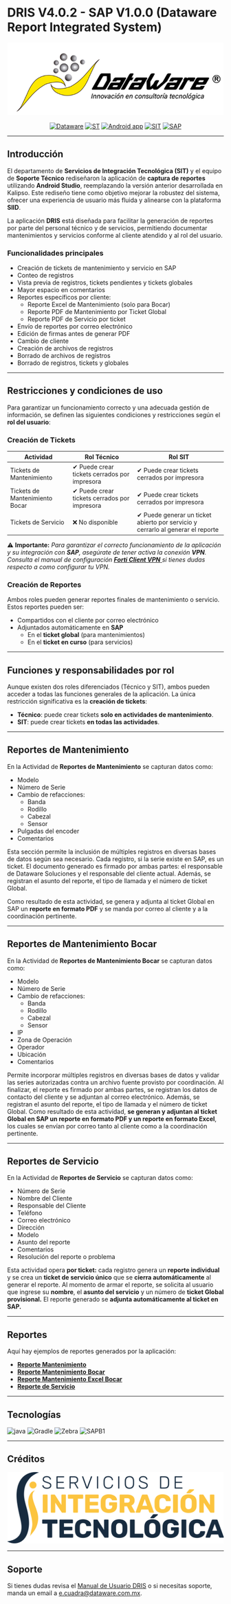 # DRIS V4.0.2 - SAP V1.0.0 (Dataware Report Integrated System)

<center>

![](/assets/images/DatawareOKnegro.png)

</center>

<center>

[![Dataware](https://img.shields.io/badge/-Dataware-yellow)](https://www.dataware.com.mx/)
[![ST](https://img.shields.io/badge/-Soporte%20T%C3%A9cnico-darkred)](https://www.dataware.com.mx/soporte-tecnico)
[![Android app](https://img.shields.io/badge/Android-App-blue)](https://developer.android.com/?hl=es-419)
[![SIT](https://img.shields.io/badge/SIT-Dev-lightblue?style=plastic\&logo=SIT\&logoColor=blue)](https://www.dataware.com.mx/servicios-profesionales)
[![SAP](https://img.shields.io/badge/SAPB1-ServiceLayer-orange?style=plastic\&logo=SIT\&logoColor=blue)](https://www.dataware.com.mx/servicios-profesionales)

</center>

---



## Introducción

El departamento de **Servicios de Integración Tecnológica (SIT)** y el equipo de **Soporte Técnico** rediseñaron la aplicación de **captura de reportes** utilizando **Android Studio**, reemplazando la versión anterior desarrollada en Kalipso. Este rediseño tiene como objetivo mejorar la robustez del sistema, ofrecer una experiencia de usuario más fluida y alinearse con la plataforma **SIID**.

La aplicación **DRIS** está diseñada para facilitar la generación de reportes por parte del personal técnico y de servicios, permitiendo documentar mantenimientos y servicios conforme al cliente atendido y al rol del usuario.

### Funcionalidades principales

* Creación de tickets de mantenimiento y servicio en SAP
* Conteo de registros
* Vista previa de registros, tickets pendientes y tickets globales
* Mayor espacio en comentarios
* Reportes específicos por cliente:
  * Reporte Excel de Mantenimiento (solo para Bocar)
  * Reporte PDF de Mantenimiento por Ticket Global
  * Reporte PDF de Servicio por ticket
* Envío de reportes por correo electrónico
* Edición de firmas antes de generar PDF
* Cambio de cliente
* Creación de archivos de registros
* Borrado de archivos de registros
* Borrado de registros, tickets y globales

---

## Restricciones y condiciones de uso

Para garantizar un funcionamiento correcto y una adecuada gestión de información, se definen las siguientes condiciones y restricciones según el **rol del usuario**:

### Creación de Tickets

| Actividad                      | Rol Técnico                                  | Rol SIT                                                                         |
| ------------------------------ | -------------------------------------------- | ------------------------------------------------------------------------------- |
| Tickets de Mantenimiento       | ✔ Puede crear tickets cerrados por impresora | ✔ Puede crear tickets cerrados por impresora                                    |
| Tickets de Mantenimiento Bocar | ✔ Puede crear tickets cerrados por impresora | ✔ Puede crear tickets cerrados por impresora                                    |
| Tickets de Servicio            | ❌ No disponible                              | ✔ Puede generar un ticket abierto por servicio y cerrarlo al generar el reporte |

⚠️ **Importante:** *Para garantizar el correcto funcionamiento de la aplicación y su integración con **SAP**, asegúrate de tener activa la conexión **VPN**. Consulta el manual de configuración [**Forti Client VPN** ](assets/images/Manual%20FortiVPN%20DRIS.png)si tienes dudas respecto a como configurar tu VPN.*

### Creación de Reportes

Ambos roles pueden generar reportes finales de mantenimiento o servicio. Estos reportes pueden ser:
* Compartidos con el cliente por correo electrónico
* Adjuntados automáticamente en **SAP**
  * En el **ticket global** (para mantenimientos)
  * En el **ticket en curso** (para servicios)

---

<!-- ## Niveles de acceso por rol

| Rol     | Tickets Mantenimiento | Tickets Mantenimiento Bocar | Tickets Servicio | Creación de Reportes |
| ------- | --------------------- | --------------------------- | ---------------- | -------------------- |
| Técnico | ✔                     | ✔                           | ❌                | ✔                    |
| SIT     | ✔                     | ✔                           | ✔                | ✔                    |

--- -->

## Funciones y responsabilidades por rol

Aunque existen dos roles diferenciados (Técnico y SIT), ambos pueden acceder a todas las funciones generales de la aplicación. La única restricción significativa es la **creación de tickets**:

* **Técnico**: puede crear tickets **solo en actividades de mantenimiento**.
* **SIT**: puede crear tickets **en todas las actividades**.

---

## Reportes de Mantenimiento

En la Actividad de **Reportes de Mantenimiento** se capturan datos como:

* Modelo
* Número de Serie
* Cambio de refacciones:
  * Banda
  * Rodillo
  * Cabezal
  * Sensor
* Pulgadas del encoder
* Comentarios

Esta sección permite la inclusión de múltiples registros en diversas bases de datos según sea necesario. Cada registro, si la serie existe en SAP, es un ticket. El documento generado es firmado por ambas partes: el responsable de Dataware Soluciones y el responsable del cliente actual. Además, se registran el asunto del reporte, el tipo de llamada y el número de ticket Global.

Como resultado de esta actividad, se genera y adjunta al ticket Global en SAP un **reporte en formato PDF**  y se manda por correo al cliente y a la coordinación pertinente.

---

## Reportes de Mantenimiento Bocar

En la Actividad de **Reportes de Mantenimiento Bocar** se capturan datos como:

* Modelo
* Número de Serie
* Cambio de refacciones:
  * Banda
  * Rodillo
  * Cabezal
  * Sensor
* IP
* Zona de Operación
* Operador
* Ubicación
* Comentarios

Permite incorporar múltiples registros en diversas bases de datos y validar las series autorizadas contra un archivo fuente provisto por coordinación. Al finalizar, el reporte es firmado por ambas partes, se registran los datos de contacto del cliente y se adjuntan al correo electrónico. Además, se registran el asunto del reporte, el tipo de llamada y el número de ticket Global.
Como resultado de esta actividad, **se generan y adjuntan al ticket Global en SAP un reporte en formato PDF y un reporte en formato Excel**, los cuales se envían por correo tanto al cliente como a la coordinación pertinente.

---

## Reportes de Servicio

En la Actividad de **Reportes de Servicio** se capturan datos como:

* Número de Serie
* Nombre del Cliente
* Responsable del Cliente
* Teléfono
* Correo electrónico
* Dirección
* Modelo
* Asunto del reporte
* Comentarios
* Resolución del reporte o problema

Esta actividad opera **por ticket:** cada registro genera un **reporte individual** y se crea un **ticket de servicio único** que se **cierra automáticamente** al generar el reporte.
Al momento de armar el reporte, se solicita al usuario que ingrese su **nombre**, el **asunto del servicio** y un número de **ticket Global provisional.**
El reporte generado se **adjunta automáticamente al ticket en SAP.**

---

## Reportes

Aquí hay ejemplos de reportes generados por la aplicación:

* [**Reporte Mantenimiento**](/assets/PDF/Reporte_ST_Dataware_Qro.pdf)
* [**Reporte Mantenimiento Bocar**](/assets/PDF/Reporte_ST_Bocar_Qro.pdf)
* [**Reporte Mantenimiento Excel Bocar**](/assets/Excel/Bocar_Qro_Excel.xls)
* [**Reporte de Servicio**](/assets/PDF/Reporte_Servicio_Dataware.pdf)

---

## Tecnologías

![java](https://img.shields.io/badge/Java-yellow?style=for-the-badge\&logo=Android%20Studio\&logoColor=white\&labelColor=black)
![Gradle](https://img.shields.io/badge/Gradle-purple?style=for-the-badge\&logo=Gradle\&logoColor=white\&labelColor=black)
![Zebra](https://img.shields.io/badge/Zebra-grey?style=for-the-badge\&logo=zebratechnologies\&logoColor=white\&labelColor=black)
![SAPB1](https://img.shields.io/badge/SAPB1-orange?style=for-the-badge\&logo=SAP\&logoColor=white\&labelColor=black)

---

## Créditos

<center>

![](/assets/images/logo_sit_512.png)
<!-- [![](/assets/images/ECMFooterCut.png)](https://github.com/EsCumDW) -->

</center>

---

## Soporte

Si tienes dudas revisa el [Manual de Usuario DRIS](assets/PDF/Manual%20de%20Usuario%20DRIS.pdf) o si necesitas soporte, manda un email a [e.cuadra@dataware.com.mx](mailto:e.cuadra@dataware.com.mx).
